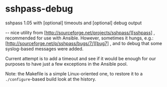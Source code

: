 # sshpass-debug

sshpass 1.05 with [optional] timeouts and [optional] debug output

-- nice utility from [http://sourceforge.net/projects/sshpass/][sshpass] , 
recommended for use with Ansible. However, sometimes it hungs, 
e.g.: [http://sourceforge.net/p/sshpass/bugs/7/][bug7] ,
and to debug that some syslog-based messages were added.

Current attempt is to add a timeout and see if it would be enough for our purposes 
to have just a few exceptions in the Ansible pool.

Note: the Makefile is a simple Linux-oriented one,
to restore it to a `./configure`-based build look at the history.


[sshpass]: http://sourceforge.net/p/sshpass
[bug7]: http://sourceforge.net/p/sshpass/bugs/7/
